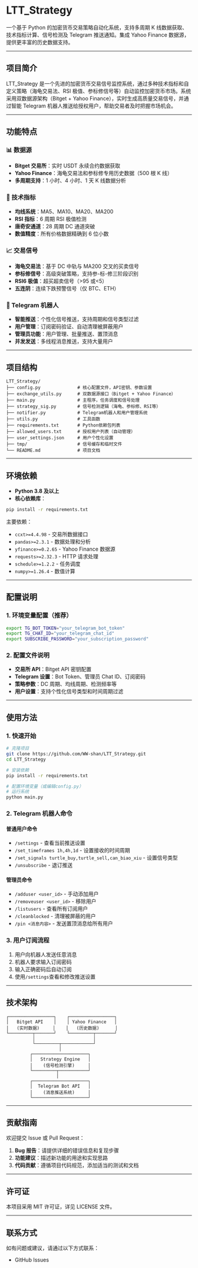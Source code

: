 # LTT_Strategy

一个基于 Python 的加密货币交易策略自动化系统，支持多周期 K 线数据获取、技术指标计算、信号检测及 Telegram 推送通知。集成 Yahoo Finance 数据源，提供更丰富的历史数据支持。

---

## 项目简介

LTT_Strategy 是一个先进的加密货币交易信号监控系统，通过多种技术指标和自定义策略（海龟交易法、RSI 极值、参标修信号等）自动监控加密货币市场。系统采用双数据源架构（Bitget + Yahoo Finance），实时生成高质量交易信号，并通过智能 Telegram 机器人推送给授权用户，帮助交易者及时把握市场机会。

---

## 功能特点

### 📊 数据源

- **Bitget 交易所**：实时 USDT 永续合约数据获取
- **Yahoo Finance**：海龟交易法和参标修专用历史数据（500 根 K 线）
- **多周期支持**：1 小时、4 小时、1 天 K 线数据分析

### 🔧 技术指标

- **均线系统**：MA5、MA10、MA20、MA200
- **RSI 指标**：6 周期 RSI 极值检测
- **唐奇安通道**：28 周期 DC 通道突破
- **数值精度**：所有价格数据精确到 6 位小数

### 📈 交易信号

- **海龟交易法**：基于 DC 中轨与 MA200 交叉的买卖信号
- **参标修信号**：高级突破策略，支持参-标-修三阶段识别
- **RSI6 极值**：超买超卖信号（>95 或<5）
- **五连阴**：连续下跌预警信号（仅 BTC、ETH）

### 🤖 Telegram 机器人

- **智能推送**：个性化信号推送，支持周期和信号类型过滤
- **用户管理**：订阅密码验证、自动清理被屏蔽用户
- **管理员功能**：用户管理、批量推送、置顶消息
- **并发发送**：多线程消息推送，支持大量用户

---

## 项目结构

```
LTT_Strategy/
├── config.py              # 核心配置文件，API密钥、参数设置
├── exchange_utils.py      # 双数据源接口（Bitget + Yahoo Finance）
├── main.py                # 主程序，任务调度和信号处理
├── strategy_sig.py        # 信号检测逻辑（海龟、参标修、RSI等）
├── notifier.py            # Telegram机器人和用户管理系统
├── utils.py               # 工具函数
├── requirements.txt       # Python依赖包列表
├── allowed_users.txt      # 授权用户列表（自动管理）
├── user_settings.json     # 用户个性化设置
├── tmp/                   # 信号缓存和临时文件
└── README.md              # 项目文档
```

---

## 环境依赖

- **Python 3.8 及以上**
- **核心依赖库**：

```bash
pip install -r requirements.txt
```

主要依赖：

- `ccxt>=4.4.98` - 交易所数据接口
- `pandas>=2.3.1` - 数据处理和分析
- `yfinance>=0.2.65` - Yahoo Finance 数据源
- `requests>=2.32.3` - HTTP 请求处理
- `schedule>=1.2.2` - 任务调度
- `numpy>=1.26.4` - 数值计算

---

## 配置说明

### 1. 环境变量配置（推荐）

```bash
export TG_BOT_TOKEN="your_telegram_bot_token"
export TG_CHAT_ID="your_telegram_chat_id"
export SUBSCRIBE_PASSWORD="your_subscription_password"
```

### 2. 配置文件说明

- **交易所 API**：Bitget API 密钥配置
- **Telegram 设置**：Bot Token、管理员 Chat ID、订阅密码
- **策略参数**：DC 周期、均线周期、检测频率等
- **用户设置**：支持个性化信号类型和时间周期过滤

---

## 使用方法

### 1. 快速开始

```bash
# 克隆项目
git clone https://github.com/WW-shan/LTT_Strategy.git
cd LTT_Strategy

# 安装依赖
pip install -r requirements.txt

# 配置环境变量（或编辑config.py）
# 运行系统
python main.py
```

### 2. Telegram 机器人命令

#### 普通用户命令

- `/settings` - 查看当前推送设置
- `/set_timeframes 1h,4h,1d` - 设置接收的时间周期
- `/set_signals turtle_buy,turtle_sell,can_biao_xiu` - 设置信号类型
- `/unsubscribe` - 退订推送

#### 管理员命令

- `/adduser <user_id>` - 手动添加用户
- `/removeuser <user_id>` - 移除用户
- `/listusers` - 查看所有订阅用户
- `/cleanblocked` - 清理被屏蔽的用户
- `/pin <消息内容>` - 发送置顶消息给所有用户

### 3. 用户订阅流程

1. 用户向机器人发送任意消息
2. 机器人要求输入订阅密码
3. 输入正确密码后自动订阅
4. 使用`/settings`查看和修改推送设置

---

## 技术架构

```
┌─────────────────┐    ┌─────────────────┐
│   Bitget API    │    │ Yahoo Finance   │
│   (实时数据)     │    │   (历史数据)      │
└─────────┬───────┘    └─────────┬───────┘
          │                      │
          └─────────┬────────────┘
                    │
         ┌─────────────────────┐
         │   Strategy Engine   │
         │    (信号检测引擎)     │
         └─────────┬───────────┘
                   │
         ┌─────────────────────┐
         │  Telegram Bot API   │
         │    (消息推送系统)     │
         └─────────────────────┘
```

---

## 贡献指南

欢迎提交 Issue 或 Pull Request：

1. **Bug 报告**：请提供详细的错误信息和复现步骤
2. **功能建议**：描述新功能的用途和实现思路
3. **代码贡献**：遵循项目代码规范，添加适当的测试和文档

---

## 许可证

本项目采用 MIT 许可证，详见 LICENSE 文件。

---

## 联系方式

如有问题或建议，请通过以下方式联系：

- GitHub Issues
